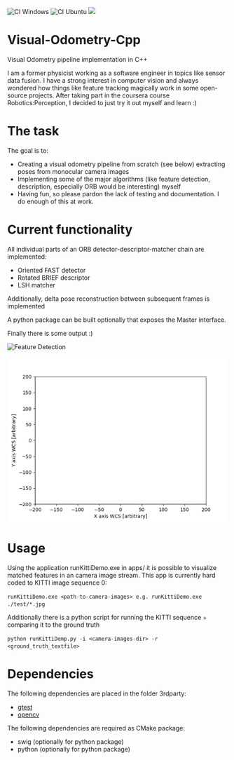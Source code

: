 
![CI Windows](https://github.com/makra89/Visual-Odometry-Cpp/workflows/CI%20Windows/badge.svg?branch=master)
![CI Ubuntu](https://github.com/makra89/Visual-Odometry-Cpp/workflows/CI%20Ubuntu/badge.svg)
<a href="https://codeclimate.com/github/makra89/Visual-Odometry-Cpp/maintainability"><img src="https://api.codeclimate.com/v1/badges/ae131ed274ff7c6a7b7f/maintainability" /></a>

# Visual-Odometry-Cpp
Visual Odometry pipeline implementation in C++

I am a former physicist working as a software engineer in topics like sensor data fusion. I have a strong interest in computer vision and always wondered how things like feature tracking magically work in some open-source projects. 
After taking part in the coursera course Robotics:Perception, I decided to just try it out myself and learn :) 

# The task

The goal is to:

- Creating a visual odometry pipeline from scratch (see below) extracting poses from monocular camera images
- Implementing some of the major algorithms (like feature detection, description, especially ORB would be interesting) myself
- Having fun, so please pardon the lack of testing and documentation. I do enough of this at work.

# Current functionality

All individual parts of an ORB detector-descriptor-matcher chain are implemented:
- Oriented FAST detector
- Rotated BRIEF descriptor
- LSH matcher

Additionally, delta pose reconstruction between subsequent frames is implemented

A python package can be built optionally that exposes the Master interface.

Finally there is some output :) 

![Feature Detection](doc/results/FeatureDetection.gif)

![Pose Comparison](doc/results/PoseComparison.gif)

# Usage

Using the application runKittiDemo.exe in apps/ it is possible to visualize matched features in an camera image stream.
This app is currently hard coded to KITTI image sequence 0:

`runKittiDemo.exe <path-to-camera-images> e.g. runKittiDemo.exe ./test/*.jpg` 

Additionally there is a python script for running the KITTI sequence + comparing it to the ground truth

`python runKittiDemp.py -i <camera-images-dir> -r <ground_truth_textfile> ` 

# Dependencies

The following dependencies are placed in the folder 3rdparty:

- [gtest](https://github.com/google/googletest/blob/master/googletest/LICENSE)
- [opencv](https://opencv.org/license/) 

The following dependencies are required as CMake package:

- swig (optionally for python package)
- python (optionally for python package)
